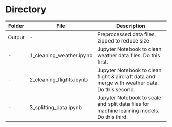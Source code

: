 # Directory
|Folder|File|Description|
|---|---|---|
|Output|-|Preprocessed data files, zipped to reduce size|
|-|1_cleaning_weather.ipynb|Jupyter Notebook to clean weather data files. Do this first.|
|-|2_cleaning_flights.ipynb|Jupyter Notebook to clean flight & aircraft data and merge with weather data. Do this second.|
|-|3_splitting_data.ipynb|Jupyter Notebook to scale and split data files for machine learning models. Do this third.|
